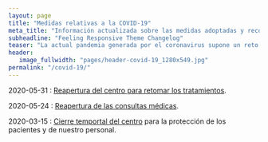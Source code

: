 ```yaml
---
layout: page
title: "Medidas relativas a la COVID-19"
meta_title: "Información actualizada sobre las medidas adoptadas y recomendaciones."
subheadline: "Feeling Responsive Theme Changelog"
teaser: "La actual pandemia generada por el coronavirus supone un reto para nuestro sistema de salud y requere nuestra adaptación para continuar nuestros servicios de manera seguro. A continuación mostramos las medidas que hemos tomado y nuestras recomendaciones a todos nuestros pacientes."
header:
   image_fullwidth: "pages/header-covid-19_1280x549.jpg"
permalink: "/covid-19/"
---
```

2020-05-31
:   [Reapertura del centro para retomar los tratamientos](/2020/05/reapertura-del-centro-de-terapias-biologicas-juan-nogales). 

2020-05-24
:   [Reapertura de las consultas médicas](/2020/05/reapertura-de-la-consulta-medica-y-biologica).

2020-03-15
:   [Cierre temportal del centro](/2020/03/la-consulta-y-el-coronavirus/) para la protección de los pacientes y de nuestro personal.